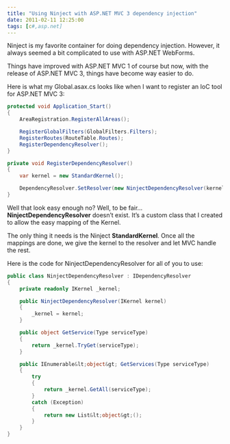 ```yaml
---
title: "Using Ninject with ASP.NET MVC 3 dependency injection"
date: 2011-02-11 12:25:00
tags: [c#,asp.net]
---
```


Ninject is my favorite container for doing dependency injection. However, it always seemed a bit complicated to use with ASP.NET WebForms.

Things have improved with ASP.NET MVC 1 of course but now, with the release of ASP.NET MVC 3, things have become way easier to do.

Here is what my Global.asax.cs looks like when I want to register an IoC tool for ASP.NET MVC 3:

```cs
protected void Application_Start()
{
    AreaRegistration.RegisterAllAreas();

    RegisterGlobalFilters(GlobalFilters.Filters);
    RegisterRoutes(RouteTable.Routes);
    RegisterDependencyResolver();
}

private void RegisterDependencyResolver()
{
    var kernel = new StandardKernel();

    DependencyResolver.SetResolver(new NinjectDependencyResolver(kernel));
}
```

Well that look easy enough no? Well, to be fair&hellip; **NinjectDependencyResolver** doesn&rsquo;t exist. It&rsquo;s a custom class that I created to allow the easy mapping of the Kernel.

The only thing it needs is the Ninject **StandardKernel**. Once all the mappings are done, we give the kernel to the resolver and let MVC handle the rest.

Here is the code for NinjectDependencyResolver for all of you to use:

```cs
public class NinjectDependencyResolver : IDependencyResolver
{
    private readonly IKernel _kernel;

    public NinjectDependencyResolver(IKernel kernel)
    {
        _kernel = kernel;
    }

    public object GetService(Type serviceType)
    {
        return _kernel.TryGet(serviceType);
    }

    public IEnumerable&lt;object&gt; GetServices(Type serviceType)
    {
        try
        {
            return _kernel.GetAll(serviceType);
        }
        catch (Exception)
        {
            return new List&lt;object&gt;();
        }
    }
}
```
